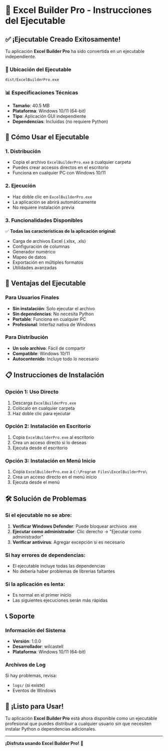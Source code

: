 # 🚀 Excel Builder Pro - Instrucciones del Ejecutable

## ✅ ¡Ejecutable Creado Exitosamente!

Tu aplicación **Excel Builder Pro** ha sido convertida en un ejecutable independiente.

### 📁 Ubicación del Ejecutable
```
dist/ExcelBuilderPro.exe
```

### 📊 Especificaciones Técnicas
- **Tamaño**: 40.5 MB
- **Plataforma**: Windows 10/11 (64-bit)
- **Tipo**: Aplicación GUI independiente
- **Dependencias**: Incluidas (no requiere Python)

## 🎯 Cómo Usar el Ejecutable

### 1. Distribución
- Copia el archivo `ExcelBuilderPro.exe` a cualquier carpeta
- Puedes crear accesos directos en el escritorio
- Funciona en cualquier PC con Windows 10/11

### 2. Ejecución
- Haz doble clic en `ExcelBuilderPro.exe`
- La aplicación se abrirá automáticamente
- No requiere instalación previa

### 3. Funcionalidades Disponibles
✅ **Todas las características de la aplicación original:**
- Carga de archivos Excel (.xlsx, .xls)
- Configuración de columnas
- Generador numérico
- Mapeo de datos
- Exportación en múltiples formatos
- Utilidades avanzadas

## 🔧 Ventajas del Ejecutable

### Para Usuarios Finales
- **Sin instalación**: Solo ejecutar el archivo
- **Sin dependencias**: No necesita Python
- **Portable**: Funciona en cualquier PC
- **Profesional**: Interfaz nativa de Windows

### Para Distribución
- **Un solo archivo**: Fácil de compartir
- **Compatible**: Windows 10/11
- **Autocontenido**: Incluye todo lo necesario

## 📋 Instrucciones de Instalación

### Opción 1: Uso Directo
1. Descarga `ExcelBuilderPro.exe`
2. Colócalo en cualquier carpeta
3. Haz doble clic para ejecutar

### Opción 2: Instalación en Escritorio
1. Copia `ExcelBuilderPro.exe` al escritorio
2. Crea un acceso directo si lo deseas
3. Ejecuta desde el escritorio

### Opción 3: Instalación en Menú Inicio
1. Copia `ExcelBuilderPro.exe` a `C:\Program Files\ExcelBuilderPro\`
2. Crea un acceso directo en el menú inicio
3. Ejecuta desde el menú

## 🛠️ Solución de Problemas

### Si el ejecutable no se abre:
1. **Verificar Windows Defender**: Puede bloquear archivos .exe
2. **Ejecutar como administrador**: Clic derecho → "Ejecutar como administrador"
3. **Verificar antivirus**: Agregar excepción si es necesario

### Si hay errores de dependencias:
- El ejecutable incluye todas las dependencias
- No debería haber problemas de librerías faltantes

### Si la aplicación es lenta:
- Es normal en el primer inicio
- Las siguientes ejecuciones serán más rápidas

## 📞 Soporte

### Información del Sistema
- **Versión**: 1.0.0
- **Desarrollador**: wilcastell
- **Plataforma**: Windows 10/11 (64-bit)

### Archivos de Log
Si hay problemas, revisa:
- `logs/` (si existe)
- Eventos de Windows

## 🎉 ¡Listo para Usar!

Tu aplicación **Excel Builder Pro** está ahora disponible como un ejecutable profesional que puedes distribuir a cualquier usuario sin que necesiten instalar Python o dependencias adicionales.

---

**¡Disfruta usando Excel Builder Pro!** 🚀
